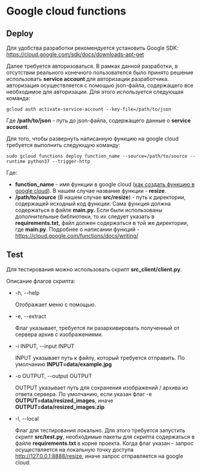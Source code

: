 # Google cloud functions

## Deploy

Для удобства разработки рекомендуется установить Google SDK: https://cloud.google.com/sdk/docs/downloads-apt-get

Далее требуется авторизоваться. В рамках данной разработки, в отсутствии реального конечного пользователся было принято решение использовать **service account** для авторизации разработчика. авторизация осуществляется с помощью json-файла, содержащего все необходимое для авторизации. Для этого используется следующая команда:

```
gcloud auth activate-service-account --key-file=/path/to/json
```

Где **/path/to/json** - путь до json-файла, содержащего данные о **service account**.

Для того, чтобы развернуть написанную функцию на google cloud требуется выполнить следующую команду:

```
sudo gcloud functions deploy function_name --source=/path/to/source --runtime python37 --trigger-http
```

Где:

- **function_name** - имя функции в google cloud ([как создать функцию в google cloud](https://cloud.google.com/functions/docs/quickstart-console)). В нашем случае название функции - **resize**.
- **/path/to/source** (В нашем случае **src/resize**) - путь к директории, содержащей исходный код функции. Сама функция должна содержаться в файле **main.py**. Если были использованы дополнительные библиотеки, то их следует указать в **requirements.txt**, файл должен содержаться в той же директории, где **main.py**. Подробнее о написании функций - https://cloud.google.com/functions/docs/writing/

## Test

Для тестирования можно использовать скрипт **src_client/client.py**.

Описание флагов скрипта:
- -h, --help

    Отображает меню с помощью.
- -e, --extract

    Флаг указывает, требуется ли разархивировать полученный от сервера архив с изображениями.

- -i INPUT, --input INPUT

    INPUT указывает путь к файлу, который требуется отправить. По умолчанию **INPUT=data/example.jpg**
- -o OUTPUT, --output OUTPUT

    OUTPUT указывает путь для сохранения изображений / архива из ответа сервера. По умолчанию, если указан флаг -e **OUTPUT=data/resized_images**, иначе **OUTPUT=data/resized_images.zip**

-  -l, --local

    Флаг для тестирования локально. Для этого требуется запустить скрипт **src/test.py**, необходимые пакеты для скрипта содержаться в файле **requirements.txt** в корне проекта. Когда флаг указан - запрос осуществляется на локальную точку доступа http://127.0.0.1:8888/resize, иначе запрос отправляется на google cloud.
